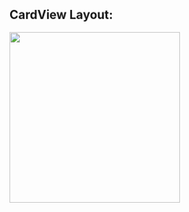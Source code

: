 ## CardView Layout:
<img src="https://github.com/user-attachments/assets/33cfc460-b45f-478f-a978-16f3fd76b14c" width="300">
